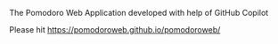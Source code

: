The Pomodoro Web Application developed with help of GitHub Copilot

Please hit https://pomodoroweb.github.io/pomodoroweb/
